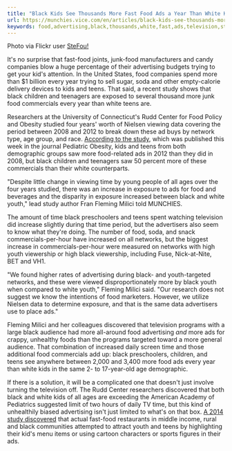 ```yaml
---
title: "Black Kids See Thousands More Fast Food Ads a Year Than White Kids"
url: https://munchies.vice.com/en/articles/black-kids-see-thousands-more-fast-food-ads-a-year-than-white-kids
keywords: food,advertising,black,thousands,white,fast,ads,television,study,youth,teens,kids
---
```

Photo via Flickr user [SteFou!](https://www.flickr.com/photos/stephen-oung/6319155216/in/photolist-aCpjG1-e7f6bp-8PwGXQ-9t8w6A-8PtBGV-8PwGJ7-cWzroL-9HoRUf-oNotvk-qYNBj-27F2Yz-itDkqe-o5FZDS-8fRKPs-kk2JXE-94F5u5-5yeaqn-JCFpEa-ar1Nm5-9aaBxy-5yeahH-8Dga51-ovajM6-coTbA7-8vYFBf-8WY9wM-8fjV72-9xBfX4-ihw43N-go5v8d-p4JfyV-6r2ZGi-CsGYXP-r5kRf3-HZGiKq-hsizJi-7CKnq8-91JBdY-8D7Axw-i7iWkS-nxd1zD-ofbXdz-8BaVD5-qn2fPu-p4JfHn-7G6gjv-9ssjqd-ag1tuQ-8QnLLM-78QgCz)

It\'s no surprise that fast-food joints, junk-food manufacturers and candy companies blow a huge percentage of their advertising budgets trying to get your kid\'s attention. In the United States, food companies spend more than \$1 billion every year trying to sell sugar, soda and other empty-calorie delivery devices to kids and teens. That said, a recent study shows that black children and teenagers are exposed to several thousand more junk food commercials every year than white teens are.

Researchers at the University of Connecticut\'s Rudd Center for Food Policy and Obesity studied four years\' worth of Nielsen viewing data covering the period between 2008 and 2012 to break down these ad buys by network type, age group, and race. [According to the study](http://www.uconnruddcenter.org/files/Pdfs/ijpo12203.pdf), which was published this week in the journal Pediatric Obesity, kids and teens from both demographic groups saw more food-related ads in 2012 than they did in 2008, but black children and teenagers saw 50 percent more of these commercials than their white counterparts.

\"Despite little change in viewing time by young people of all ages over the four years studied, there was an increase in exposure to ads for food and beverages and the disparity in exposure increased between black and white youth,\" lead study author Fran Fleming Milici told MUNCHIES.

The amount of time black preschoolers and teens spent watching television did increase slightly during that time period, but the advertisers also seem to know what they\'re doing. The number of food, soda, and snack commercials-per-hour have increased on all networks, but the biggest increase in commercials-per-hour were measured on networks with high youth viewership or high black viewership, including Fuse, Nick-at-Nite, BET and VH1.

\"We found higher rates of advertising during black- and youth-targeted networks, and these were viewed disproportionately more by black youth when compared to white youth,\" Fleming Milici said. \"Our research does not suggest we know the intentions of food marketers. However, we utilize Nielsen data to determine exposure, and that is the same data advertisers use to place ads.\"

Fleming Milici and her colleagues discovered that television programs with a large black audience had more all-around food advertising *and* more ads for crappy, unhealthy foods than the programs targeted toward a more general audience. That combination of increased daily screen time and those additional food commercials add up: black preschoolers, children, and teens see anywhere between 2,000 and 3,400 more food ads every year than white kids in the same 2- to 17-year-old age demographic.

If there is a solution, it will be a complicated one that doesn\'t just involve turning the television off. The Rudd Center researchers discovered that both black and white kids of all ages are exceeding the American Academy of Pediatrics suggested limit of two hours of daily TV time, but this kind of unhealthily biased advertising isn\'t just limited to what\'s on that box. [A 2014 study discovered](https://munchies.vice.com/en/articles/fast-food-restaurants-are-targeting-black-kids-with-their-advertising) that actual fast-food restaurants in middle income, rural and black communities attempted to attract youth and teens by highlighting their kid\'s menu items or using cartoon characters or sports figures in their ads.
